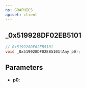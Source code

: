 ```yaml
---
ns: GRAPHICS
apiset: client
---
```

## _0x519928DF02EB5101

```c
// 0x519928DF02EB5101
void _0x519928DF02EB5101(Any p0);
```


## Parameters
* **p0**:



